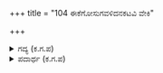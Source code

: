 +++
title = "104 ಈಕೆಗೋಸುಗವಳಿದನಕಟವಿ ವೇಕಿ"

+++

<details><summary>ಗದ್ಯ (ಕ.ಗ.ಪ) </summary>

104. "ಅಯ್ಯೋ ! ಆ ಅವಿವೇಕಿ ಕೀಚಕನು ಈಕೆಯನ್ನು ಕೆಣಕಿ ಸತ್ತನಲ್ಲ !" ಎಂದು ಕೆಲವರು ಹೇಳಿದರೆ ಇನ್ನು ಕೆಲವರು "ನಮಗೇಕೆ ಇದೆಲ್ಲ ಉಸಾಬರಿ, ಶಿವ ಶಿವಾ" ಎಂದರು. ಜನಸಂದಣಿ ಅಪಾರವಾಯಿತು ಮಧ್ಯದಲ್ಲಿ ಈಕೆ ಬರುತ್ತಾ ಪಾಕಶಾಲೆಯ ಬಾಗಿಲ ಬಳಿಯಲ್ಲಿ ಲೋಕೈಕ ವೀರನಾದ ಭೀಮನನ್ನು ಕಂಡಳು.
</details>

<details><summary>ಪದಾರ್ಥ (ಕ.ಗ.ಪ) </summary>

ಅಳಿ-ಸಾಯಿ, ಅಕಟವಿವೇಕಿ-ಅಕಟಾ+ಅವಿವೇಕಿ, ಬಾಣಸು-ಪಾಕಶಾಲೆ
</details>
